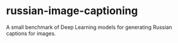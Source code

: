 # russian-image-captioning
A small benchmark of Deep Learning models for generating Russian captions for images.
